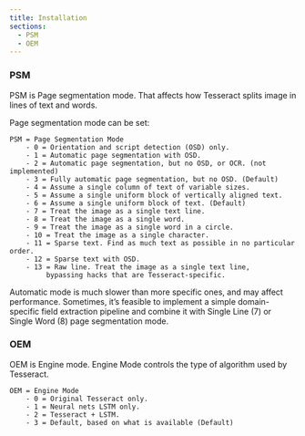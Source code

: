 ```yaml
---
title: Installation
sections:
  - PSM
  - OEM
---
```

### PSM
PSM is Page segmentation mode. That affects how Tesseract splits image in lines of text and words.

Page segmentation mode can be set:
```
PSM = Page Segmentation Mode
    - 0 = Orientation and script detection (OSD) only.
    - 1 = Automatic page segmentation with OSD.
    - 2 = Automatic page segmentation, but no OSD, or OCR. (not implemented)
    - 3 = Fully automatic page segmentation, but no OSD. (Default)
    - 4 = Assume a single column of text of variable sizes.
    - 5 = Assume a single uniform block of vertically aligned text.
    - 6 = Assume a single uniform block of text. (Default)
    - 7 = Treat the image as a single text line.
    - 8 = Treat the image as a single word.
    - 9 = Treat the image as a single word in a circle.
    - 10 = Treat the image as a single character.
    - 11 = Sparse text. Find as much text as possible in no particular order.
    - 12 = Sparse text with OSD.
    - 13 = Raw line. Treat the image as a single text line,
         bypassing hacks that are Tesseract-specific.
```

Automatic mode is much slower than more specific ones, and may affect performance. Sometimes, it’s feasible to implement a simple domain-specific field extraction pipeline and combine it with Single Line (7) or Single Word (8) page segmentation mode.

### OEM
OEM is Engine mode. Engine Mode controls the type of algorithm used by Tesseract.

```
OEM = Engine Mode
    - 0 = Original Tesseract only.
    - 1 = Neural nets LSTM only.
    - 2 = Tesseract + LSTM.
    - 3 = Default, based on what is available (Default)
```
